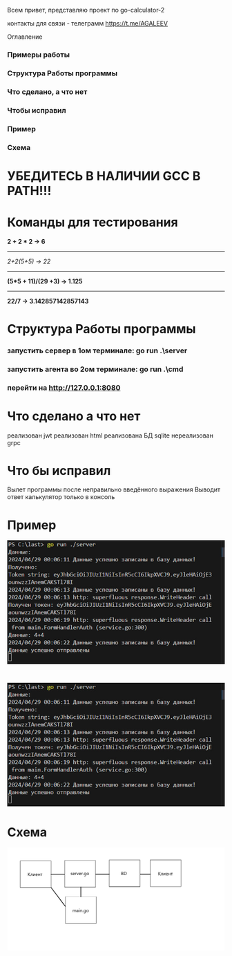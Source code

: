 Всем привет, представляю проект по go-calculator-2

контакты для связи -  телеграмм https://t.me/AGALEEV

Оглавление 
### Примеры работы
### Структура Работы программы 
### Что сделано, а что нет
### Чтобы исправил
### Пример
### Схема

# УБЕДИТЕСЬ В НАЛИЧИИ GCC В PATH!!!

# Команды для тестирования

**2 + 2 * 2 -> 6**
***
**2+2*(5+5) -> 22*
***
**(5*5 + 11)/(29 +3) -> 1.125**
***
**22/7 -> 3.142857142857143**

# Структура Работы программы
### запустить сервер в 1ом терминале: go run .\server
### запустить агента во 2ом терминале: go run .\cmd
### перейти на http://127.0.0.1:8080

# Что сделано а что нет
реализован jwt
реализован html
реализована БД sqlite
нереализован grpc

# Что бы исправил

Вылет программы после неправильно введённого выражения
Выводит ответ калькулятор только в консоль


# Пример

![](image.png)

#
![](image1.png)

# Cхема
![](Схема_работы.png)

